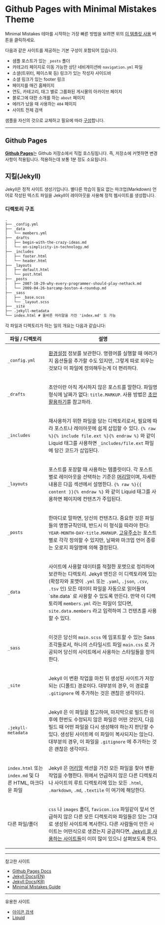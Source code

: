 # Github Pages with Minimal Mistakes Theme

Minimal Mistakes 테마를 시작하는 가장 빠른 방법을 보려면 위의 [이 템플릿 사용](https://github.com/mmistakes/mm-github-pages-starter/generate) 버튼을 클릭하세요.

다음과 같은 사이트를 제공하는 기본 구성이 포함되어 있습니다.

- 샘플 포스트가 있는 `_posts` 폴더
- 카테고리 페이지로 이동 가능한 상단 네비게이션바 `navigation.yml` 파일
- 소셜(트위터, 페이스북 등) 링크가 있는 작성자 사이드바
- 소셜 링크가 있는 footer 링크
- 페이지를 매긴 홈페이지
- 연도, 카테고리, 태그 별로 그룹화된 게시물의 아카이브 페이지
- 블로그에 대한 소개를 하는 `about` 페이지
- 에러가 났을 때 사용하는 `404` 페이지
- 사이트 전체 검색

샘플을 자신의 것으로 교체하고 필요에 따라 [구성](https://mmistakes.github.io/minimal-mistakes/docs/configuration/)합니다.

---

## Github Pages

[**Github Pages**](https://pages.github.com/)는 Github 저장소에서 직접 호스팅됩니다. 즉, 저장소에 커멧하면 변경 사항이 적용됩니다. 적용하는데 보통 1분 정도 소요됩니다.

## 지킬(Jekyll)

Jekyll은 정적 사이트 생성기입니다. 별다른 학습이 필요 없는 마크업(Markdown) 언어로 작성된 텍스트 파일을 Jekyll이 레이아웃을 사용해 정적 웹사이트를 생성합니다.

### 디렉토리 구조

```html
.
├── _config.yml
├── _data
│   └── members.yml
├── _drafts
│   ├── begin-with-the-crazy-ideas.md
│   └── on-simplicity-in-technology.md
├── _includes
│   ├── footer.html
│   └── header.html
├── _layouts
│   ├── default.html
│   └── post.html
├── _posts
│   ├── 2007-10-29-why-every-programmer-should-play-nethack.md
│   └── 2009-04-26-barcamp-boston-4-roundup.md
├── _sass
│   ├── _base.scss
│   └── _layout.scss
├── _site
├── .jekyll-metadata
└── index.html # 올바른 머리말을 가진 'index.md' 도 가능
```

각 파일과 디렉토리가 하는 일의 개요는 다음과 같습니다:

<div class="mobile-side-scroller">
<table>
  <thead>
    <tr>
      <th>파일 / 디렉토리</th>
      <th>설명</th>
    </tr>
  </thead>
  <tbody>
    <tr>
      <td>
        <p><code>_config.yml</code></p>
      </td>
      <td>
        <p>
          <a href="/docs/configuration/">환경설정</a> 정보를 보관한다. 명령어를
          실행할 때 여러가지 옵션들을 추가할 수도 있지만, 그렇게 따로 외우는
          것보다 이 파일에 정의해두는게 더 편리하다.
        </p>
      </td>
    </tr>
    <tr>
      <td>
        <p><code>_drafts</code></p>
      </td>
      <td>
        <p>
          초안이란 아직 게시하지 않은 포스트를 말한다. 파일명 형식에 날짜가
          없다: <code>title.MARKUP</code>. 사용 방법은 <a href="/docs/posts/#drafts">
          초안 활용하기</a>를 참고하라.
        </p>
      </td>
    </tr>
    <tr>
      <td>
        <p><code>_includes</code></p>
      </td>
      <td>
        <p>
          재사용하기 위한 파일을 담는 디렉토리로서, 필요에 따라 포스트나
          레이아웃에 쉽게 삽입할 수 있다.
          <code>{% raw %}{% include file.ext %}{% endraw %}</code> 와 같이
          Liquid 태그를 사용하면 <code>_includes/file.ext</code> 파일에 담긴
          코드가 삽입된다.
        </p>
      </td>
    </tr>
    <tr>
      <td>
        <p><code>_layouts</code></p>
      </td>
      <td>
        <p>
          포스트를 포장할 때 사용하는 템플릿이다. 각 포스트 별로
          레이아웃을 선택하는 기준은
          <a href="/docs/front-matter/">머리말</a>이며, 자세한 내용은 다음
          섹션에서 설명한다.
          <code>{% raw %}{{ content }}{% endraw %}</code> 와 같이 Liquid 태그를
          사용하면 페이지에 컨텐츠가 주입된다.
        </p>
      </td>
    </tr>
    <tr>
      <td>
        <p><code>_posts</code></p>
      </td>
      <td>
        <p>
          한마디로 말하면, 당신의 컨텐츠다. 중요한 것은 파일들의 명명규칙인데,
          반드시 이 형식을 따라야 한다:
          <code>YEAR-MONTH-DAY-title.MARKUP</code>.
          <a href="/docs/permalinks/">고유주소</a>는 포스트 별로 각각 정의할 수
          있지만, 날짜와 마크업 언어 종류는 오로지 파일명에 의해
          결정된다.
        </p>
      </td>
    </tr>
    <tr>
      <td>
        <p><code>_data</code></p>
      </td>
      <td>
        <p>
<!--
          Well-formatted site data should be placed here. The Jekyll engine
          will autoload all data files (using either the <code>.yml</code>,
          <code>.yaml</code>, <code>.json</code>, <code>.csv</code> or
          <code>.tsv</code> formats and extensions) in this directory,
          and they will be accessible via `site.data`. If there's a file
          <code>members.yml</code> under the directory, then you can access
          contents of the file through <code>site.data.members</code>.
-->
          사이트에 사용할 데이터를 적절한 포맷으로 정리하여 보관하는 디렉토리.
          Jekyll 엔진은 이 디렉토리에 있는 (확장자와 포맷이 <code>.yml</code>
          또는 <code>.yaml</code>, <code>.json</code>, <code>.csv</code>,
          <code>.tsv</code> 인) 모든 데이터 파일을 자동으로 읽어들여
          `site.data` 로 사용할 수 있도록 만든다. 만약 이 디렉토리에
          <code>members.yml</code> 라는 파일이 있다면,
          <code>site.data.members</code> 라고 입력하여 그 컨텐츠를 사용할 수 있다.
        </p>
      </td>
    </tr>
    <tr>
      <td>
        <p><code>_sass</code></p>
      </td>
      <td>
        <p>
<!--
          These are sass partials that can be imported into your <code>main.scss</code>
          which will then be processed into a single stylesheet
          <code>main.css</code> that defines the styles to be used by your site.
-->
          이것은 당신의 <code>main.scss</code> 에 임포트할 수 있는 Sass 조각들로서,
          하나의 스타일시트 파일 <code>main.css</code> 로 가공되어 당신의 사이트에서
          사용하는 스타일들을 정의한다.
        </p>
      </td>
    </tr>
    <tr>
      <td>
        <p><code>_site</code></p>
      </td>
      <td>
        <p>
<!--
          This is where the generated site will be placed (by default) once
          Jekyll is done transforming it. It’s probably a good idea to add this
          to your <code>.gitignore</code> file.
-->
          Jekyll 이 변환 작업을 마친 뒤 생성된 사이트가 저장되는 (디폴트)
          경로이다. 대부분의 경우, 이 경로를 <code>.gitignore</code> 에
          추가하는 것은 괜찮은 생각이다.
        </p>
      </td>
    </tr>
    <tr>
      <td>
        <p><code>.jekyll-metadata</code></p>
      </td>
      <td>
        <p>
<!--
          This helps Jekyll keep track of which files have not been modified
          since the site was last built, and which files will need to be
          regenerated on the next build. This file will not be included in the
          generated site. It’s probably a good idea to add this to your
          <code>.gitignore</code> file.
-->
          Jekyll 은 이 파일을 참고하여, 마지막으로 빌드한 이후에 한번도 수정되지
          않은 파일은 어떤 것인지, 다음 빌드 때 어떤 파일을 다시 생성해야 하는지
          판단할 수 있다. 생성된 사이트에 이 파일이 복사되지는 않는다. 대부분의
          경우, 이 파일을 <code>.gitignore</code> 에 추가하는 것은 괜찮은
          생각이다.
        </p>
      </td>
    </tr>
    <tr>
      <td>
<!--
        <p><code>index.html</code> or <code>index.md</code> and other HTML,
        Markdown files</p>
-->
        <p><code>index.html</code> 또는 <code>index.md</code> 및 다른 HTML,
        마크다운 파일</p>
      </td>
      <td>
        <p>
<!--
          Provided that the file has a <a href="/docs/front-matter/">front
          matter</a> section, it will be transformed by Jekyll. The same will
          happen for any <code>.html</code>, <code>.markdown</code>,
          <code>.md</code>, or <code>.textile</code> file in your site’s root
          directory or directories not listed above.
-->
          Jekyll 은 <a href="/docs/front-matter/">머리말</a> 섹션을 가진 모든
          파일을 찾아 변환 작업을 수행한다. 위에서 언급하지 않은 다른 디렉토리나
          사이트의 루트 디렉토리에 있는 모든 <code>.html</code>,
          <code>.markdown</code>, <code>.md</code>, <code>.textile</code> 이
          여기에 해당한다.
        </p>
      </td>
    </tr>
    <tr>
      <td>
        <p>다른 파일/폴더</p>
      </td>
      <td>
        <p>
          <code>css</code> 나 <code>images</code> 폴더, <code>favicon.ico</code>
          파일같이 앞서 언급하지 않은 다른 모든 디렉토리와 파일들은 있는 그대로
          생성된 사이트에 복사한다. 다른 사람들이 만든 사이트는 어떤식으로
          생겼는지 궁금하다면, <a href="/showcase/">Jekyll 을 사용하는
          사이트들</a>이 이미 많이 있으니 살펴보도록 한다.
        </p>
      </td>
    </tr>
  </tbody>
</table>
</div>

---

참고한 사이트

- [Github Pages Docs](https://docs.github.com/en/pages/setting-up-a-github-pages-site-with-jekyll)
- [Jekyll Docs(EN)](https://jekyllrb.com/docs/)
- [Jekyll Docs(KR)](https://jekyllrb-ko.github.io/docs/)
- [Minimal Mistakes Guide](https://mmistakes.github.io/minimal-mistakes/docs/quick-start-guide/)

---

유용한 사이트

- [아이콘 검색](https://fontawesome.com/search)
- [Liquid](https://shopify.github.io/liquid/basics/introduction/)
